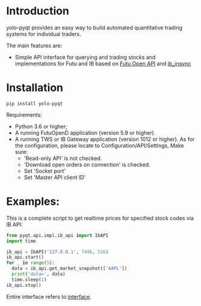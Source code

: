 # Introduction
yolo-pyqt provides an easy way to build automated quantitative trading systems for individual traders.

The main features are:
* Simple API interface for querying and trading stocks and implementations for Futu and IB based on
  [Futu Open API](https://openapi.futunn.com/futu-api-doc/en/) and [ib_insync](https://ib-insync.readthedocs.io/index.html)

# Installation
```shell
pip install yolo-pyqt
```

Requirements:
* Python 3.6 or higher;
* A running FutuOpenD application (version 5.9 or higher).
* A running TWS or IB Gateway application (version 1012 or higher).
  As for the configuration, please locate to Configuration/API/Settings, Make sure:
  * 'Read-only API' is not checked.
  * 'Download open orders on connection' is checked.
  * Set 'Socket port'
  * Set 'Master API client ID'

# Examples:
This is a complete script to get realtime prices for specified stock codes via IB API:
```python
from pyqt.api.impl.ib_api import IbAPI
import time

ib_api = IbAPI('127.0.0.1', 7496, 526)
ib_api.start()
for _ in range(5):
  data = ib_api.get_market_snapshot(['AAPL'])
  print('data=', data)
  time.sleep(1)
ib_api.stop()
```
Entire interface refers to [interface](https://github.com/TaoYang526/yolo-pyqt/blob/master/pyqt/api/interface.py).
